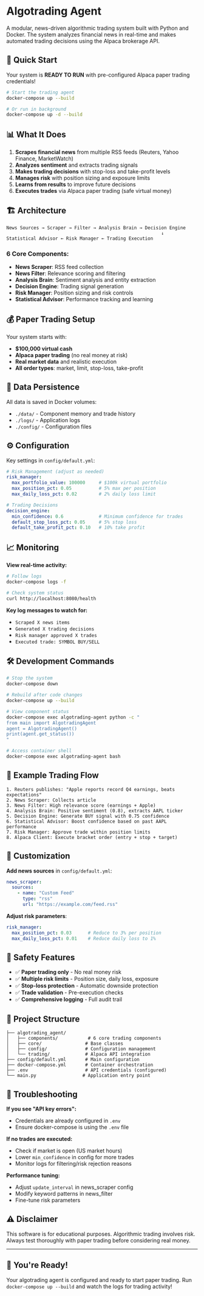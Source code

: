 # Algotrading Agent

A modular, news-driven algorithmic trading system built with Python and Docker. The system analyzes financial news in real-time and makes automated trading decisions using the Alpaca brokerage API.

## 🚀 Quick Start

Your system is **READY TO RUN** with pre-configured Alpaca paper trading credentials!

```bash
# Start the trading agent
docker-compose up --build

# Or run in background
docker-compose up -d --build
```

## 📊 What It Does

1. **Scrapes financial news** from multiple RSS feeds (Reuters, Yahoo Finance, MarketWatch)
2. **Analyzes sentiment** and extracts trading signals
3. **Makes trading decisions** with stop-loss and take-profit levels
4. **Manages risk** with position sizing and exposure limits
5. **Learns from results** to improve future decisions
6. **Executes trades** via Alpaca paper trading (safe virtual money)

## 🏗️ Architecture

```
News Sources → Scraper → Filter → Analysis Brain → Decision Engine
                                                         ↓
Statistical Advisor ← Risk Manager ← Trading Execution
```

### 6 Core Components:
- **News Scraper**: RSS feed collection
- **News Filter**: Relevance scoring and filtering  
- **Analysis Brain**: Sentiment analysis and entity extraction
- **Decision Engine**: Trading signal generation
- **Risk Manager**: Position sizing and risk controls
- **Statistical Advisor**: Performance tracking and learning

## 💰 Paper Trading Setup

Your system starts with:
- **$100,000 virtual cash**
- **Alpaca paper trading** (no real money at risk)
- **Real market data** and realistic execution
- **All order types**: market, limit, stop-loss, take-profit

## 📁 Data Persistence

All data is saved in Docker volumes:
- `./data/` - Component memory and trade history
- `./logs/` - Application logs
- `./config/` - Configuration files

## ⚙️ Configuration

Key settings in `config/default.yml`:

```yaml
# Risk Management (adjust as needed)
risk_manager:
  max_portfolio_value: 100000     # $100k virtual portfolio
  max_position_pct: 0.05          # 5% max per position
  max_daily_loss_pct: 0.02        # 2% daily loss limit

# Trading Decisions
decision_engine:
  min_confidence: 0.6             # Minimum confidence for trades
  default_stop_loss_pct: 0.05     # 5% stop loss
  default_take_profit_pct: 0.10   # 10% take profit
```

## 📈 Monitoring

**View real-time activity:**
```bash
# Follow logs
docker-compose logs -f

# Check system status
curl http://localhost:8080/health
```

**Key log messages to watch for:**
- `Scraped X news items`
- `Generated X trading decisions` 
- `Risk manager approved X trades`
- `Executed trade: SYMBOL BUY/SELL`

## 🛠️ Development Commands

```bash
# Stop the system
docker-compose down

# Rebuild after code changes  
docker-compose up --build

# View component status
docker-compose exec algotrading-agent python -c "
from main import AlgotradingAgent
agent = AlgotradingAgent()
print(agent.get_status())
"

# Access container shell
docker-compose exec algotrading-agent bash
```

## 🎯 Example Trading Flow

```
1. Reuters publishes: "Apple reports record Q4 earnings, beats expectations"
2. News Scraper: Collects article
3. News Filter: High relevance score (earnings + Apple)
4. Analysis Brain: Positive sentiment (0.8), extracts AAPL ticker
5. Decision Engine: Generate BUY signal with 0.75 confidence
6. Statistical Advisor: Boost confidence based on past AAPL performance
7. Risk Manager: Approve trade within position limits
8. Alpaca Client: Execute bracket order (entry + stop + target)
```

## 🔧 Customization

**Add news sources** in `config/default.yml`:
```yaml
news_scraper:
  sources:
    - name: "Custom Feed"
      type: "rss"
      url: "https://example.com/feed.rss"
```

**Adjust risk parameters**:
```yaml
risk_manager:
  max_position_pct: 0.03      # Reduce to 3% per position
  max_daily_loss_pct: 0.01    # Reduce daily loss to 1%
```

## 🚨 Safety Features

- ✅ **Paper trading only** - No real money risk
- ✅ **Multiple risk limits** - Position size, daily loss, exposure
- ✅ **Stop-loss protection** - Automatic downside protection  
- ✅ **Trade validation** - Pre-execution checks
- ✅ **Comprehensive logging** - Full audit trail

## 📂 Project Structure

```
├── algotrading_agent/
│   ├── components/           # 6 core trading components
│   ├── core/                # Base classes
│   ├── config/              # Configuration management
│   └── trading/             # Alpaca API integration
├── config/default.yml       # Main configuration
├── docker-compose.yml       # Container orchestration
├── .env                     # API credentials (configured)
└── main.py                 # Application entry point
```

## 🐛 Troubleshooting

**If you see "API key errors":**
- Credentials are already configured in `.env`
- Ensure docker-compose is using the `.env` file

**If no trades are executed:**
- Check if market is open (US market hours)
- Lower `min_confidence` in config for more trades
- Monitor logs for filtering/risk rejection reasons

**Performance tuning:**
- Adjust `update_interval` in news_scraper config
- Modify keyword patterns in news_filter
- Fine-tune risk parameters

## ⚠️ Disclaimer

This software is for educational purposes. Algorithmic trading involves risk. Always test thoroughly with paper trading before considering real money.

---

## 🎉 You're Ready!

Your algotrading agent is configured and ready to start paper trading. Run `docker-compose up --build` and watch the logs for trading activity!